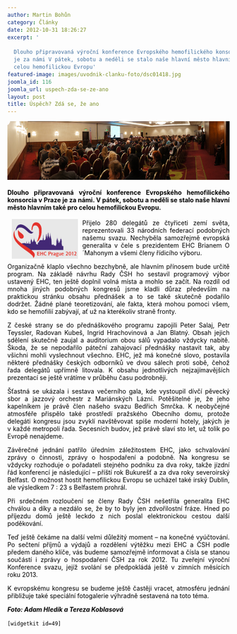 ```yaml
---
author: Martin Bohůn
category: Články
date: 2012-10-31 18:26:27
excerpt: '

  Dlouho připravovaná výroční konference Evropského hemofilického konsorcia v Praze
  je za námi V pátek, sobotu a neděli se stalo naše hlavní město hlavním také pro
  celou hemofilickou Evropu'
featured-image: images/uvodnik-clanku-foto/dsc01418.jpg
joomla_id: 116
joomla_url: uspech-zda-se-ze-ano
layout: post
title: Úspěch? Zdá se, že ano
---
```


<p><img src="images/uvodnik-clanku-foto/dsc01418.jpg" border="0" width="678" height="133" style="display: block; margin-left: auto; margin-right: auto;" /></p>
<h4 style="text-align: justify;"><span style="color: #000000;">Dlouho připravovaná výroční konference Evropského hemofilického konsorcia v Praze je za námi. V pátek, sobotu a neděli se stalo naše hlavní město hlavním také pro celou hemofilickou Evropu.</span></h4>

<p style="text-align: justify;"><span style="color: #000000;"><img src="images/Ikony/ehc.jpg" border="0" width="150" height="90" style="float: left; margin-left: 10px; margin-right: 10px;" />Přijelo 280 delegátů ze čtyřiceti zemí světa, reprezentovali 33 národních federací podobných našemu svazu. Nechyběla samozřejmě evropská generalita v čele s prezidentem EHC Brianem O´Mahonym a všemi členy řídicího výboru.</span></p>
<p style="text-align: justify;"><span style="color: #000000;">Organizačně klaplo všechno bezchybně, ale hlavním přínosem bude určitě program. Na základě návrhu Rady ČSH ho sestavil programový výbor ustavený EHC, ten ještě doplnil volná místa a mohlo se začít. Na rozdíl od mnoha jiných podobných kongresů jsme kladli důraz především na praktickou stránku obsahu přednášek a to se také skutečně podařilo dodržet. Žádné plané teoretizování, ale fakta, která mohou pomoci všem, kdo se hemofilií zabývají, ať už na kterékoliv straně fronty.</span></p>
<p style="text-align: justify;"><span style="color: #000000;">Z české strany se do přednáškového programu zapojili Peter Salaj, Petr Teyssler, Radovan Kubeš, Ingrid Hrachovinová a Jan Blatný. Obsah jejich sdělení skutečně zaujal a auditorium obou sálů vypadalo vždycky nabitě. Škoda, že se nepodařilo páteční zahajovací přednášky nastavit tak, aby všichni mohli vyslechnout všechno. EHC, jež má konečné slovo, postavila některé přednášky českých odborníků ve dvou sálech proti sobě, čehož řada delegátů upřímně litovala. K obsahu jednotlivých nejzajímavějších prezentací se ještě vrátíme v průběhu času podrobněji.</span></p>
<p style="text-align: justify;"><span style="color: #000000;">Šťastná se ukázala i sestava večerního gala, kde vystoupil dívčí pěvecký sbor a jazzový orchestr z Mariánských Lázní. Potěšitelné je, že jeho kapelníkem je právě člen našeho svazu Bedřich Smrčka. K neobyčejné atmosféře přispělo také prostředí pražského Obecního domu, protože delegáti kongresu jsou zvyklí navštěvovat spíše moderní hotely, jakých je v každé metropoli řada. Secesních budov, jež právě slaví sto let, už tolik po Evropě nenajdeme.</span></p>
<p style="text-align: justify;"><span style="color: #000000;">Závěrečné jednání patřilo úředním záležitostem EHC, jako schvalování zprávy o činnosti, zprávy o hospodaření a podobně. Na kongresu se vždycky rozhoduje o pořadateli stejného podniku za dva roky, takže jízdní řád konferencí je následující – příští rok Bukurešť a za dva roky severoirský Belfast. O možnost hostit hemofilickou Evropu se ucházel také irský Dublin, ale výsledkem 7 : 23 s Belfastem prohrál.</span></p>
<p style="text-align: justify;"><span style="color: #000000;">Při srdečném rozloučení se členy Rady ČSH nešetřila generalita EHC chválou a díky a nezdálo se, že by to byly jen zdvořilostní fráze. Hned po příjezdu domů ještě leckdo z nich poslal elektronickou cestou další poděkování.</span></p>
<p style="text-align: justify;"><span style="color: #000000;">Teď ještě čekáme na další velmi důležitý moment – na konečné vyúčtování. Po sečtení příjmů a výdajů a rozdělení výtěžku mezi EHC a ČSH podle předem daného klíče, vás budeme samozřejmě informovat a čísla se stanou součástí i zprávy o hospodaření ČSH za rok 2012. Tu zveřejní výroční Konference svazu, jejíž svolání se předpokládá ještě v zimních měsících roku 2013.</span></p>
<p style="text-align: justify;"><span style="color: #000000;">K evropskému kongresu se budeme ještě častěji vracet, atmosféru jednání přibližuje také speciální fotogalerie výhradně sestavená na toto téma.</span></p>
<p style="text-align: justify;"><span style="color: #000000;"><strong><em>Foto: Adam Hledík a Tereza Koblasová</em></strong><br /></span></p>
<p style="text-align: justify;"><span style="color: #000000;"><code>[widgetkit id=49]</code></span></p>